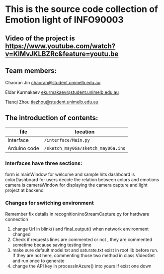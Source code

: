 # This is the source code collection of Emotion light of INFO90003
## Video of the project is https://www.youtube.com/watch?v=KIMvJKLBZRc&feature=youtu.be

## Team members:
Chaoran Jin
chaoran@student.unimelb.edu.au

Eldar Kurmakaev
ekurmakaev@student.unimelb.edu.au

Tianqi Zhou
tiazhou@student.unimelb.edu.au


## The introduction of contents:
| file          | location
| ------------- |-------
| Interface     | ```/interface/Main.py```
| Arduino code  | ```/sketch_may06a/sketch_may06a.ino```

### Interfaces have three sections:

form  is mainWindow for welcome and sample hits
dashboard is colorDashboard for users decide the relation between colors and emotions
camera is cameraWindow for displaying the camera capture and light project at backend

### Changes for switching environment
Remember fix details in recognition/noStreamCapture.py for hardware connection

1.  change Url in blink() and final_output() when network environment changed
2.  Check if requests lines are commented or not , they are commented sometime because saving testing time
3.  make sure default model.txt and saturate.txt exist in root lib before run.
    If they are not here, commenting those two method in class VideoGet and run once to generate
4.  change the API key in processInAzure() into yours if exist one down
